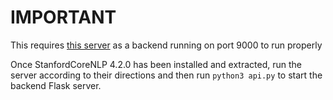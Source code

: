 # IMPORTANT

This requires [this server](https://stanfordnlp.github.io/CoreNLP/corenlp-server.html) as a backend running on port 9000 to run properly

Once StanfordCoreNLP 4.2.0 has been installed and extracted, run the server according to their directions and then run `python3 api.py` to start the backend Flask server.
